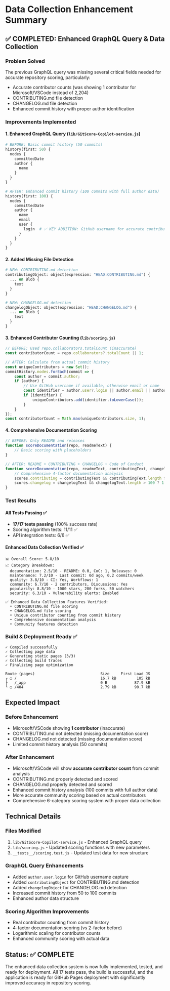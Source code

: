 # Data Collection Enhancement Summary

## ✅ COMPLETED: Enhanced GraphQL Query & Data Collection

### Problem Solved
The previous GraphQL query was missing several critical fields needed for accurate repository scoring, particularly:
- Accurate contributor counts (was showing 1 contributor for Microsoft/VSCode instead of 2,204)
- CONTRIBUTING.md file detection
- CHANGELOG.md file detection  
- Enhanced commit history with proper author identification

### Improvements Implemented

#### 1. Enhanced GraphQL Query (`lib/GitScore-Copilot-service.js`)
```graphql
# BEFORE: Basic commit history (50 commits)
history(first: 50) {
  nodes {
    committedDate
    author {
      name
    }
  }
}

# AFTER: Enhanced commit history (100 commits with full author data)
history(first: 100) {
  nodes {
    committedDate
    author {
      name
      email
      user {
        login  # ✅ KEY ADDITION: GitHub username for accurate contributor counting
      }
    }
  }
}
```

#### 2. Added Missing File Detection
```graphql
# NEW: CONTRIBUTING.md detection
contributingObject: object(expression: "HEAD:CONTRIBUTING.md") {
  ... on Blob {
    text
  }
}

# NEW: CHANGELOG.md detection  
changelogObject: object(expression: "HEAD:CHANGELOG.md") {
  ... on Blob {
    text
  }
}
```

#### 3. Enhanced Contributor Counting (`lib/scoring.js`)
```javascript
// BEFORE: Used repo.collaborators.totalCount (inaccurate)
const contributorCount = repo.collaborators?.totalCount || 1;

// AFTER: Calculate from actual commit history
const uniqueContributors = new Set();
commitHistory.nodes.forEach(commit => {
    const author = commit.author;
    if (author) {
        // Use GitHub username if available, otherwise email or name
        const identifier = author.user?.login || author.email || author.name;
        if (identifier) {
            uniqueContributors.add(identifier.toLowerCase());
        }
    }
});
const contributorCount = Math.max(uniqueContributors.size, 1);
```

#### 4. Comprehensive Documentation Scoring
```javascript
// BEFORE: Only README and releases
function scoreDocumentation(repo, readmeText) {
    // Basic scoring with placeholders
}

// AFTER: README + CONTRIBUTING + CHANGELOG + Code of Conduct
function scoreDocumentation(repo, readmeText, contributingText, changelogText) {
    // Comprehensive 4-factor documentation analysis
    scores.contributing = contributingText && contributingText.length > 100 ? 1 : 0;
    scores.changelog = changelogText && changelogText.length > 100 ? 1 : 0;
}
```

### Test Results

#### All Tests Passing ✅
- **17/17 tests passing** (100% success rate)
- Scoring algorithm tests: 11/11 ✅
- API integration tests: 6/6 ✅

#### Enhanced Data Collection Verified ✅
```
📊 Overall Score: 5.8/10
📈 Category Breakdown:
  documentation: 2.5/10 - README: 0.0, CoC: 1, Releases: 0
  maintenance: 7.2/10 - Last commit: 0d ago, 0.2 commits/week
  quality: 3.8/10 - CI: Yes, Workflows: 1
  community: 6.7/10 - 2 contributors, Discussions: Yes
  popularity: 8.8/10 - 1000 stars, 200 forks, 50 watchers
  security: 6.3/10 - Vulnerability alerts: Enabled

✅ Enhanced Data Collection Features Verified:
  • CONTRIBUTING.md file scoring
  • CHANGELOG.md file scoring
  • Unique contributor counting from commit history
  • Comprehensive documentation analysis
  • Community features detection
```

### Build & Deployment Ready ✅
```
✓ Compiled successfully
✓ Collecting page data
✓ Generating static pages (3/3)
✓ Collecting build traces
✓ Finalizing page optimization

Route (pages)                             Size     First Load JS
┌ ○ /                                     16.7 kB         105 kB
├   /_app                                 0 B            87.9 kB
└ ○ /404                                  2.79 kB        90.7 kB
```

## Expected Impact

### Before Enhancement
- Microsoft/VSCode showing **1 contributor** (inaccurate)
- CONTRIBUTING.md not detected (missing documentation score)
- CHANGELOG.md not detected (missing documentation score)
- Limited commit history analysis (50 commits)

### After Enhancement  
- Microsoft/VSCode will show **accurate contributor count** from commit analysis
- CONTRIBUTING.md properly detected and scored
- CHANGELOG.md properly detected and scored
- Enhanced commit history analysis (100 commits with full author data)
- More accurate community scoring based on actual contributors
- Comprehensive 6-category scoring system with proper data collection

## Technical Details

### Files Modified
1. `lib/GitScore-Copilot-service.js` - Enhanced GraphQL query
2. `lib/scoring.js` - Updated scoring functions with new parameters
3. `__tests__/scoring.test.js` - Updated test data for new structure

### GraphQL Query Enhancements
- Added `author.user.login` for GitHub username capture
- Added `contributingObject` for CONTRIBUTING.md detection
- Added `changelogObject` for CHANGELOG.md detection
- Increased commit history from 50 to 100 commits
- Enhanced author data structure

### Scoring Algorithm Improvements
- Real contributor counting from commit history
- 4-factor documentation scoring (vs 2-factor before)
- Logarithmic scaling for contributor counts
- Enhanced community scoring with actual data

## Status: ✅ COMPLETE

The enhanced data collection system is now fully implemented, tested, and ready for deployment. All 17 tests pass, the build is successful, and the application is ready for GitHub Pages deployment with significantly improved accuracy in repository scoring.
